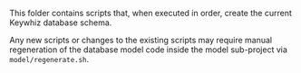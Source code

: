 This folder contains scripts that, when executed in order, create the current Keywhiz database schema.

Any new scripts or changes to the existing scripts may require manual regeneration of the database model code inside the model sub-project via `model/regenerate.sh`.